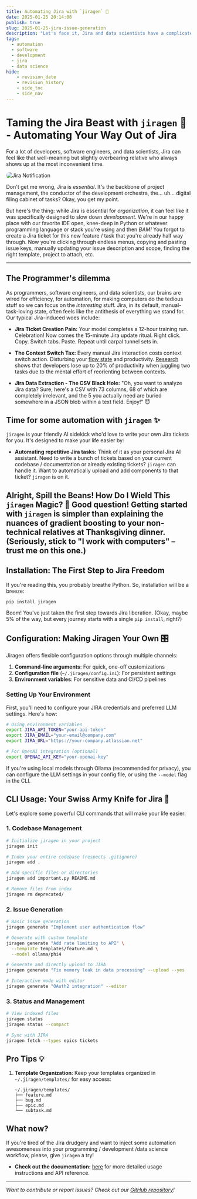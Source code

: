 ```yaml
---
title: Automating Jira with `jiragen` 🚀
date: 2025-01-25 20:14:08
publish: true
slug: 2025-01-25-jira-issue-generation
description: "Let's face it, Jira and data scientists have a complicated relationship.  But what if I told you there's a way to automate the Jira drudgery and get back to the fun stuff?  Enter `jiragen`!"
tags:
  - automation
  - software
  - development
  - jira
  - data science
hide:
    - revision_date
    - revision_history
    - side_toc
    - side_nav
---
```


<!-- more -->

# Taming the Jira Beast with `jiragen` 🚀 -  Automating Your Way Out of Jira

For a lot of developers, software engineers, and data scientists, Jira can feel like that well-meaning but slightly overbearing relative who always shows up at the most inconvenient time.

<img src="/blog/img/posts/jira/jira-sin.png" alt="Jira Notification" style="border-radius: 10px;">

Don't get me wrong, Jira is *essential*.  It's the backbone of project management, the conductor of the development orchestra, the... uh...  digital filing cabinet of tasks?  Okay, you get my point.

But here's the thing:  while Jira is essential for *organization*, it can feel like it was specifically designed to slow down *development*.  We're in our happy place with our favorite IDE open, knee-deep in Python or whatever programming language or stack you're using and then *BAM!* You forgot to create a Jira ticket for this new feature / task that you're already half way through. Now you're clicking through endless menus, copying and pasting issue keys, manually updating your issue description and scope, finding the right template, project to attach, etc.

---

## The Programmer's dilemma

As programmers, software engineers, and data scientists, our brains are wired for efficiency, for automation, for making computers do the tedious stuff so we can focus on the *interesting* stuff.  Jira, in its default, manual-task-loving state, often feels like the antithesis of everything we stand for.  Our typical Jira-induced woes include:



-   **Jira Ticket Creation Pain:**  Your model completes a 12-hour training run. Celebration! Now comes the 15-minute Jira update ritual. Right click. Copy. Switch tabs. Paste. Repeat until carpal tunnel sets in.

-   **The Context Switch Tax:**  Every manual Jira interaction costs context switch action. Disturbing your [flow state](https://azure.microsoft.com/en-us/blog/quantifying-the-impact-of-developer-experience/) and productivity. [Research](https://insights.sei.cmu.edu/blog/addressing-the-detrimental-effects-of-context-switching-with-devops/) shows that developers lose up to 20% of productivity when juggling two tasks due to the mental effort of reorienting between contexts.

-   **Jira Data Extraction - The CSV Black Hole:**  "Oh, you want to analyze Jira data?  Sure, here's a CSV with 73 columns, 68 of which are completely irrelevant, and the 5 you actually need are buried somewhere in a JSON blob within a text field.  Enjoy!" 😈


## Time for some automation with `jiragen` ✨


`jiragen` is your friendly AI sidekick who'd love to write your own Jira tickets for you. It's designed to make your life easier by:


-  **Automating repetitive Jira tasks:**  Think of it as your personal Jira AI assistant. Need to write a bunch of tickets based on your current codebase / documentation or already existing tickets? `jiragen` can handle it. Want to automatically upload and add components to that ticket? `jiragen` is on it.

**Alright, Spill the Beans! How Do I Wield This `jiragen` Magic?** 🤔
Good question!  Getting started with `jiragen` is simpler than explaining the nuances of gradient boosting to your non-technical relatives at Thanksgiving dinner.  (Seriously, stick to "I work with computers" – trust me on this one.)
---

## Installation: The First Step to Jira Freedom

If you're reading this, you probably breathe Python.  So, installation will be a breeze:

```bash
pip install jiragen
```

Boom!  You've just taken the first step towards Jira liberation.  (Okay, maybe 5% of the way, but every journey starts with a single `pip install`, right?)



## Configuration: Making Jiragen Your Own 🎛️

Jiragen offers flexible configuration options through multiple channels:

1. **Command-line arguments**: For quick, one-off customizations
2. **Configuration file** (`~/.jiragen/config.ini`): For persistent settings
3. **Environment variables**: For sensitive data and CI/CD pipelines

### Setting Up Your Environment

First, you'll need to configure your JIRA credentials and preferred LLM settings. Here's how:

```bash
# Using environment variables
export JIRA_API_TOKEN="your-api-token"
export JIRA_EMAIL="your-email@company.com"
export JIRA_URL="https://your-company.atlassian.net"

# For OpenAI integration (optional)
export OPENAI_API_KEY="your-openai-key"
```

If you're using local models through Ollama (recommended for privacy), you can configure the LLM settings in your config file, or using the `--model` flag in the CLI.


## CLI Usage: Your Swiss Army Knife for Jira 🔧

Let's explore some powerful CLI commands that will make your life easier:

### 1. Codebase Management

```bash
# Initialize jiragen in your project
jiragen init

# Index your entire codebase (respects .gitignore)
jiragen add .

# Add specific files or directories
jiragen add important.py README.md

# Remove files from index
jiragen rm deprecated/
```

### 2. Issue Generation

```bash
# Basic issue generation
jiragen generate "Implement user authentication flow"

# Generate with custom template
jiragen generate "Add rate limiting to API" \
  --template templates/feature.md \
  --model ollama/phi4

# Generate and directly upload to JIRA
jiragen generate "Fix memory leak in data processing" --upload --yes

# Interactive mode with editor
jiragen generate "OAuth2 integration" --editor
```

### 3. Status and Management

```bash
# View indexed files
jiragen status
jiragen status --compact

# Sync with JIRA
jiragen fetch --types epics tickets

```


## Pro Tips 💡

1. **Template Organization**: Keep your templates organized in `~/.jiragen/templates/` for easy access:
   ```
   ~/.jiragen/templates/
   ├── feature.md
   ├── bug.md
   ├── epic.md
   └── subtask.md
   ```


## What now?

If you're tired of the Jira drudgery and want to inject some automation awesomeness into your programming / development /data science workflow, please, give `jiragen` a try!

-   **Check out the documentation:** [here](https://abdellah-laassairi.github.io/jiragen/) for more detailed usage instructions and API reference.

---

*Want to contribute or report issues? Check out our [GitHub repository](https://github.com/Abdellah-Laassairi/jiragen)!*
